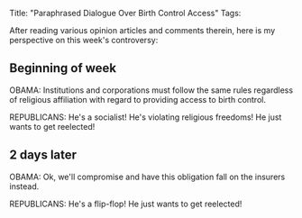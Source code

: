 Title: "Paraphrased Dialogue Over Birth Control Access"
Tags:

After reading various opinion articles and comments therein, here is my
perspective on this week's controversy:

## Beginning of week

OBAMA: Institutions and corporations must follow the same
rules regardless of religious affiliation with regard to providing access to
birth control.

REPUBLICANS: He's a socialist! He's
violating religious freedoms! He just wants to get
reelected!

## 2 days later

OBAMA: Ok, we'll compromise and have this obligation fall on the insurers
instead.

REPUBLICANS: He's a flip-flop! He just
wants to get reelected!
